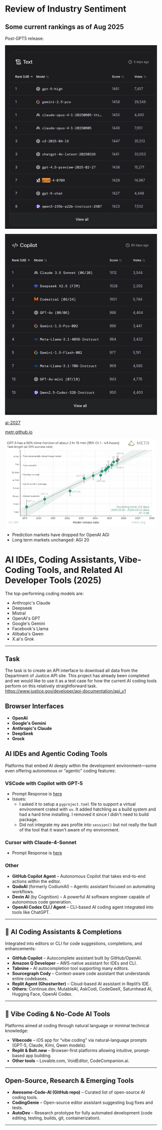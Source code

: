 # Review of Industry Sentiment


## Some current rankings as of Aug 2025
Post-GPT5 release:

![LMArena Text Rankings 08-2025](images/lmarena-text-2025-08.png)

![LMArena Copilot Rankings 08-2025](images/lmarena-copilot-2025-08.png)


[ai-2027](https://ai-2027.com/)

[metr.github.io](https://metr.github.io/)

![Metr Post GPT-5](images/metr-post-gpt5.png)

- Prediction markets have dropped for OpenAI AGI
- Long term markets unchanged: AGI 20

# AI IDEs, Coding Assistants, Vibe-Coding Tools, and Related AI Developer Tools (2025)

The top-performing coding models are:

- Anthropic's Claude
- Deepseek
- Mistral
- OpenAI's GPT
- Google's Gemini
- Facebook's Llama
- Alibaba's Qwen
- X.ai's Grok

---

## Task

The task is to create an API interface to download all data from the Department of Justice API site.
This project has already been completed and we would like to use it as a test case for how the
current AI coding tools perform on this relatively straightforward task.
https://www.justice.gov/developer/api-documentation/api_v1

## Browser Interfaces

- **OpenAI**
- **Google's Gemini**
- **Anthropic's Claude**
- **DeepSeek**
- **Grock**

## AI IDEs and Agentic Coding Tools

Platforms that embed AI deeply within the development environment—some even offering autonomous or
“agentic” coding features:

### VSCode with Copilot with GPT-5

- Prompt Response is [here](./prompt-responses/vscode-gpt5.md)
- Issues:
  - I asked it to setup a `pyproject.toml` file to support a virtual environment crated with `uv`.
    It added hatchling as a build system and had a hard time installing. I removed it since I didn't
    need to build package.
  - Did not integrate my aws profile into `session()` but not really the fault of the tool that it
    wasn't aware of my environment.

### Cursor with Claude-4-Sonnet

- Prompt Response is [here](./prompt-responses/cursor-claude4-sonnet.md)

### Other

- **GitHub Copilot Agent** – Autonomous Copilot that takes end-to-end actions within the editor.
- **QodoAI** (formerly CodiumAI) – Agentic assistant focused on automating workflows.
- **Devin AI** (by Cognition) – A powerful AI software engineer capable of autonomous code
  generation.
- **OpenAI Codex CLI / Agent** – CLI-based AI coding agent integrated into tools like ChatGPT.

---

## 🤖 AI Coding Assistants & Completions

Integrated into editors or CLI for code suggestions, completions, and enhancements:

- **GitHub Copilot** – Autocomplete assistant built by GitHub/OpenAI.
- **Amazon Q Developer** – AWS-native assistant for IDEs and CLI.
- **Tabnine** – AI autocompletion tool supporting many editors.
- **Sourcegraph Cody** – Context-aware code assistant that understands entire codebases.
- **Replit Agent (Ghostwriter)** – Cloud-based AI assistant in Replit’s IDE.
- **Others:** Continue.dev, MutableAI, AskCodi, CodeGeeX, Saturnhead AI, Hugging Face, OpenAI Codex.

---

## 🎨 Vibe Coding & No-Code AI Tools

Platforms aimed at coding through natural language or minimal technical knowledge:

- **Vibecode** – iOS app for “vibe coding” via natural-language prompts (GPT-5, Claude, Kimi, Qwen
  models).
- **Replit & Bolt.new** – Browser-first platforms allowing intuitive, prompt-based app building.
- **Other tools** – Lovable.com, VoidEditor, CodeCompanion.ai.

---

## Open-Source, Research & Emerging Tools

- **Awesome-Code-AI (GitHub repo)** – Curated list of open-source AI coding tools.
- **CodingGenie** – Open-source editor assistant suggesting bug fixes and tests.
- **AutoDev** – Research prototype for fully automated development (code editing, testing, builds,
  git, containerization).

---
